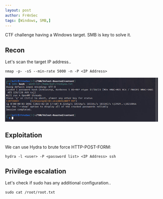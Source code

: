 ```yaml
---
layout: post
author: Fr4nSec
tags: [Windows, SMB,]
---
```


CTF challenge having a Windows target. SMB is key to solve it.

## Recon

Let's scan the target IP address..

```
nmap -p- -sS --min-rate 5000 -n -P <IP Address>
```

![theme logo](https://github.com/Fr4nSec/fr4nsec.github.io/blob/master/images/roasted.jpg)

## Exploitation

We can use Hydra to brute force HTTP-POST-FORM:


```
hydra -l <user> -P <password list> <IP Address> ssh
```



## Privilege escalation

Let's check if sudo has any additional configuration..

```
sudo cat /root/root.txt
```
